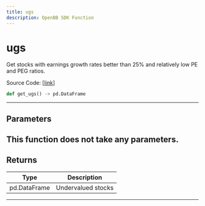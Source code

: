 ```yaml
---
title: ugs
description: OpenBB SDK Function
---
```


# ugs

Get stocks with earnings growth rates better than 25% and relatively low PE and PEG ratios.

Source Code: [[link](https://github.com/OpenBB-finance/OpenBBTerminal/tree/main/openbb_terminal/stocks/discovery/yahoofinance_model.py#L54)]
```python
def get_ugs() -> pd.DataFrame
```
---
## Parameters
This function does not take any parameters.
---
## Returns
| Type | Description |
| ---- | ----------- |
| pd.DataFrame | Undervalued stocks |
---
